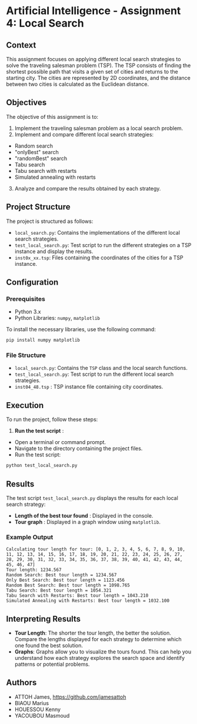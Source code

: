 # Artificial Intelligence - Assignment 4: Local Search

## Context

This assignment focuses on applying different local search strategies to solve the traveling salesman problem (TSP). The TSP consists of finding the shortest possible path that visits a given set of cities and returns to the starting city. The cities are represented by 2D coordinates, and the distance between two cities is calculated as the Euclidean distance.

## Objectives

The objective of this assignment is to:
1. Implement the traveling salesman problem as a local search problem.
2. Implement and compare different local search strategies:
- Random search
- "onlyBest" search
- "randomBest" search
- Tabu search
- Tabu search with restarts
- Simulated annealing with restarts
3. Analyze and compare the results obtained by each strategy.

## Project Structure

The project is structured as follows:
- `local_search.py`: Contains the implementations of the different local search strategies.
- `test_local_search.py`: Test script to run the different strategies on a TSP instance and display the results.
- `inst0x_xx.tsp`: Files containing the coordinates of the cities for a TSP instance.

## Configuration

### Prerequisites

- Python 3.x
- Python Libraries: `numpy`, `matplotlib`

To install the necessary libraries, use the following command:

```sh
pip install numpy matplotlib
```

### File Structure

- `local_search.py`: Contains the `TSP` class and the local search functions.
- `test_local_search.py`: Test script to run the different local search strategies.
- `inst04_48.tsp` : TSP instance file containing city coordinates.

## Execution

To run the project, follow these steps:

1. **Run the test script** :
- Open a terminal or command prompt.
- Navigate to the directory containing the project files.
- Run the test script:

```sh
python test_local_search.py
```

## Results

The test script `test_local_search.py` displays the results for each local search strategy:
- **Length of the best tour found** : Displayed in the console.
- **Tour graph** : Displayed in a graph window using `matplotlib`.

### Example Output

```
Calculating tour length for tour: [0, 1, 2, 3, 4, 5, 6, 7, 8, 9, 10, 11, 12, 13, 14, 15, 16, 17, 18, 19, 20, 21, 22, 23, 24, 25, 26, 27, 28, 29, 30, 31, 32, 33, 34, 35, 36, 37, 38, 39, 40, 41, 42, 43, 44, 45, 46, 47]
Tour length: 1234.567
Random Search: Best tour length = 1234.567
Only Best Search: Best tour length = 1123.456
Random Best Search: Best tour length = 1098.765
Tabu Search: Best tour length = 1054.321
Tabu Search with Restarts: Best tour length = 1043.210
Simulated Annealing with Restarts: Best tour length = 1032.100
```

## Interpreting Results

- **Tour Length**: The shorter the tour length, the better the solution. Compare the lengths displayed for each strategy to determine which one found the best solution.
- **Graphs**: Graphs allow you to visualize the tours found. This can help you understand how each strategy explores the search space and identify patterns or potential problems.

## Authors

- ATTOH James, https://github.com/jamesattoh
- BIAOU Marius
- HOUESSOU Kenny
- YACOUBOU Masmoud
